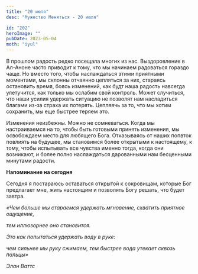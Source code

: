 ```yaml
---
title: "20 июля"
desc: "Мужество Меняться - 20 июля"

id: "202"
heroImage: ""
pubDate: 2023-05-04
moth: "iyul"
---
```


В прошлом радость редко посещала многих из нас. Выздоровление в Ал-Аноне часто
приводит к тому, что мы начинаем радоваться гораздо чаще. Но вместо того,
чтобы наслаждаться этими приятными моментами, мы склонны отчаянно цепляться за
них, стараясь остановить время, боясь изменений, как будт наша радость
навсегда улетучится, как только мы ослабим свой контроль. Может случиться, что
наши усилия удержать ситуацию не позволят нам насладиться благами из-за страха
их потерять. Цепляячь за то, что мы хотим сохранить, мы еще быстрее теряем
это.

Изменения неизбежны. Можно не сомневаться. Когда мы настраиваемся на то, чтобы
быть готовыми принять изменения, мы освобождаем место для любящего Бога.
Отказываясь от наших попвток повлиять на будущее, мы становимся более
открытыми к настоящему, к тому, чтобы испытывать все чувства именно тогда,
когда они возникают, и более полно наслаждаться дарованными нам бесценными
минутами радости.

**Напоминание на сегодня**

Сегодня я постараюсь оставаться открытой к сокровищам, которые Бог предлагает
мне, жить настоящим и позволять Богу решать, что будет завтра.

_«Чем больше мы стараемся удержать мгновение, схватить приятное ощущение,_

_тем иллюзорнее оно становится._

_Это как попытаться удержать воду в руке:_

_чем сильнее мы руку сжимаем, тем быстрее вода утекает сквозь пальцы»_

_Элан Ваттс_
